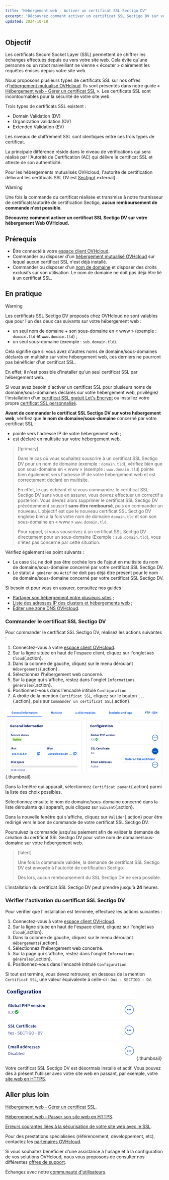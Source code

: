 ```yaml
---
title: "Hébergement web - Activer un certificat SSL Sectigo DV"
excerpt: "Découvrez comment activer un certificat SSL Sectigo DV sur votre hébergement Web OVHcloud"
updated: 2024-10-18
---
```


## Objectif

Les certificats Secure Socket Layer (SSL) permettent de chiffrer les échanges effectués depuis ou vers votre site web. Cela évite qu'une personne ou un robot malveillant ne vienne « écouter » clairement les requêtes émises depuis votre site web.

Nous proposons plusieurs types de certificats SSL sur nos offres d'[hébergement mutualisé OVHcloud](/links/web/hosting). Ils sont présentés dans notre guide « [Hébergement web - Gérer un certificat SSL](/pages/web_cloud/web_hosting/ssl_on_webhosting) ». Les certificats SSL sont incontournables pour la sécurité de votre site web.

Trois types de certificats SSL existent :

- Domain Validation (DV)
- Organization validation (OV)
- Extended Validation (EV)

Les niveaux de chiffrement SSL sont identiques entre ces trois types de certificat.

La principale différence réside dans le niveau de vérifications qui sera réalisé par l'Autorité de Certification (AC) qui délivre le certificat SSL et atteste de son authenticité.

Pour les hébergements mutualisés OVHcloud, l'autorité de certification délivrant les certificats SSL DV est [Sectigo](https://sectigostore.com){.external}.

> [!warning]
>
> Une fois la commande du certificat réalisée et transmise à notre fournisseur de certificats/autorité de certification Sectigo, **aucun remboursement de commande n'est possible**.
>

**Découvrez comment activer un certificat SSL Sectigo DV sur votre hébergement Web OVHcloud.**

## Prérequis

- Être connecté à votre [espace client OVHcloud](/links/manager).
- Commander ou disposer d'un [hébergement mutualisé OVHcloud](/links/web/hosting) sur lequel aucun certificat SSL n'est déjà installé.
- Commander ou disposer d'un [nom de domaine](/links/web/domains) et disposer des droits exclusifs sur son utilisation. Le nom de domaine ne doit pas déjà être lié à un certificat SSL.

## En pratique

> [!warning]
>
> Les certificats SSL Sectigo DV proposés chez OVHcloud ne sont valables que pour l'un des deux cas suivants sur votre hébergement web :
>
> - un seul nom de domaine + son sous-domaine en « www » (exemple : `domain.tld` et `www.domain.tld`) ;
> - un seul sous-domaine (exemple : `sub.domain.tld`).
>
> Cela signifie que si vous avez d'autres noms de domaine/sous-domaines déclarés en multisite sur votre hébergement web, ces derniers ne pourront pas bénéficier d'un certificat SSL.
>
> En effet, il n'est possible d'installer qu'un seul certificat SSL par hébergement web.
>
> Si vous avez besoin d'activer un certificat SSL pour plusieurs noms de domaine/sous-domaines déclarés sur votre hébergement web, privilégiez l'installation d'un [certificat SSL gratuit Let's Encrypt](/links/web/hosting-options-ssl) ou installez votre propre [certificat SSL personnalisé](/pages/web_cloud/web_hosting/ssl_custom).

**Avant de commander le certificat SSL Sectigo DV sur votre hébergement web**, vérifiez que **le nom de domaine/sous-domaine** concerné par votre certificat SSL : 

- pointe vers l'adresse IP de votre hébergement web ; 
- est déclaré en multisite sur votre hébergement web.

> [!primary]
>
> Dans le cas où vous souhaitez souscrire à un certificat SSL Sectigo DV pour un nom de domaine (exemple : `domain.tld`), vérifiez bien que son sous-domaine en « www » (exemple : `www.domain.tld`) pointe bien également vers l'adresse IP de votre hébergement web et est correctement déclaré en multisite.
>
> En effet, le cas échéant et si vous commandez le certificat SSL Sectigo DV sans vous en assurer, vous devrez effectuer un correctif a posteriori. Vous devrez alors supprimer le certificat SSL Sectigo DV précédemment souscrit **sans être remboursé**, puis en commander un nouveau. L'objectif est que le nouveau certificat SSL Sectigo DV englobe bien à la fois votre nom de domaine `domain.tld` et son son sous-domaine en « www » `www.domain.tld`.
>
> Pour rappel, si vous souscrivez à un certificat SSL Sectigo DV directement pour un sous-domaine (Exemple : `sub.domain.tld`), vous n'êtes pas concerné par cette situation.

Vérifiez également les point suivants :

- La case `SSL` ne doit pas être cochée lors de l'ajout en multisite du nom de domaine/sous-domaine concerné par votre certificat SSL Sectigo DV.
- Le statut `A générer` ou `Actif` ne doit pas déjà être présent pour le nom de domaine/sous-domaine concerné par votre certificat SSL Sectigo DV.

Si besoin et pour vous en assurer, consultez nos guides :

- [Partager son hébergement entre plusieurs sites](/pages/web_cloud/web_hosting/multisites_configure_multisite) ;
- [Liste des adresses IP des clusters et hébergements web](/pages/web_cloud/web_hosting/clusters_and_shared_hosting_IP) ;
- [Éditer une zone DNS OVHcloud](/pages/web_cloud/domains/dns_zone_edit).

### Commander le certificat SSL Sectigo DV

Pour commander le certificat SSL Sectigo DV, réalisez les actions suivantes :

1. Connectez-vous à votre [espace client OVHcloud](/links/manager).
2. Sur la ligne située en haut de l'espace client, cliquez sur l'onglet `Web Cloud`{.action}.
3. Dans la colonne de gauche, cliquez sur le menu déroulant `Hébergements`{.action}.
4. Sélectionnez l'hébergement web concerné.
5. Sur la page qui s'affiche, restez dans l'onglet `Informations générales`{.action}.
6. Positionnez-vous dans l'encadré intitulé `Configuration`.
7. A droite de la mention `Certificat SSL`, cliquez sur le bouton `...`{.action}, puis sur `Commander un certificat SSL`{.action}.


![Order an SSL certificate](/pages/assets/screens/control_panel/product-selection/web-cloud/web-hosting/general-information/order-an-ssl-certificate.png){.thumbnail}

Dans la fenêtre qui apparaît, sélectionnez `Certificat payant`{.action} parmi la liste des choix possibles.

Sélectionnez ensuite le nom de domaine/sous-domaine concerné dans la liste déroulante qui apparaît, puis cliquez sur `Suivant`{.action}.

Dans la nouvelle fenêtre qui s'affiche, cliquez sur `Valider`{.action} pour être redirigé vers le bon de commande de votre certificat SSL Sectigo DV.

Poursuivez la commande jusqu'au paiement afin de valider la demande de création du certificat SSL Sectigo DV pour votre nom de domaine/sous-domaine sur votre hébergement web.

> [!alert]
>
> Une fois la commande validée, la demande de certificat SSL Sectigo DV est envoyée à l'autorité de certification Sectigo.
>
> Dès lors, aucun remboursement du SSL Sectigo DV ne sera possible.

L'installation du certificat SSL Sectigo DV peut prendre jusqu'à **24** heures.

### Vérifier l'activation du certificat SSL Sectigo DV

Pour vérifier que l'installation est terminée, effectuez les actions suivantes :

1. Connectez-vous à votre [espace client OVHcloud](/links/manager).
2. Sur la ligne située en haut de l'espace client, cliquez sur l'onglet `Web Cloud`{.action}.
3. Dans la colonne de gauche, cliquez sur le menu déroulant `Hébergements`{.action}.
4. Sélectionnez l'hébergement web concerné.
5. Sur la page qui s'affiche, restez dans l'onglet `Informations générales`{.action}.
6. Positionnez-vous dans l'encadré intitulé `Configuration`.

Si tout est terminé, vous devez retrouver, en dessous de la mention `Certificat SSL`, une valeur équivalente à celle-ci : `Oui - SECTIGO - DV`.

![SSL Sectigo DV certificate](/pages/assets/screens/control_panel/product-selection/web-cloud/web-hosting/general-information/ssl-certificate-dv-enable.png){.thumbnail}

Votre certificat SSL Sectigo DV est désormais installé et actif. Vous pouvez dès à présent l'utiliser avec votre site web en passant, par exemple, votre [site web en HTTPS](/pages/web_cloud/web_hosting/ssl-activate-https-website).

## Aller plus loin <a name="go-further"></a>

[Hébergement web - Gérer un certificat SSL](/pages/web_cloud/web_hosting/ssl_on_webhosting).

[Hébergement web - Passer son site web en HTTPS](/pages/web_cloud/web_hosting/ssl-activate-https-website).

[Erreurs courantes liées à la sécurisation de votre site web avec le SSL](/pages/web_cloud/web_hosting/ssl_avoid_common_pitfalls_of_making_website_secure).
 
Pour des prestations spécialisées (référencement, développement, etc), contactez les [partenaires OVHcloud](/links/partner).
 
Si vous souhaitez bénéficier d'une assistance à l'usage et à la configuration de vos solutions OVHcloud, nous vous proposons de consulter nos différentes [offres de support](/links/support).
 
Échangez avec notre [communauté d'utilisateurs](/links/community).